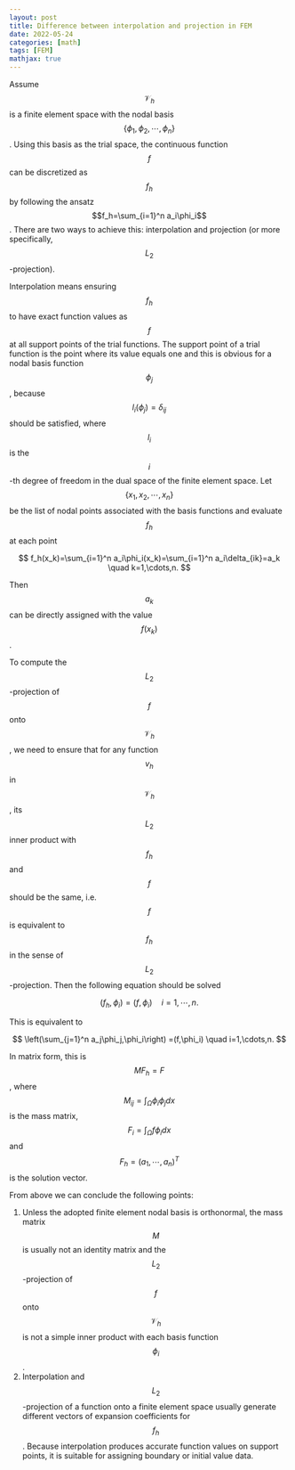 ```yaml
---
layout: post
title: Difference between interpolation and projection in FEM
date: 2022-05-24
categories: [math]
tags: [FEM]
mathjax: true
---
```


Assume $$\mathcal{V}_h$$ is a finite element space with the nodal basis $$\left\{ \phi_1,\phi_2,\cdots,\phi_n \right\}$$. Using this basis as the trial space, the continuous function $$f$$ can be discretized as $$f_h$$ by following the ansatz $$f_h=\sum_{i=1}^n a_i\phi_i$$. There are two ways to achieve this: interpolation and projection (or more specifically, $$L_2$$-projection).

Interpolation means ensuring $$f_h$$ to have exact function values as $$f$$ at all support points of the trial functions. The support point of a trial function is the point where its value equals one and this is obvious for a nodal basis function $$\phi_j$$, because $$l_i(\phi_j) = \delta_{ij}$$ should be satisfied, where $$l_i$$ is the $$i$$-th degree of freedom in the dual space of the finite element space. Let $$\left\{ x_1,x_2,\cdots,x_n \right\}$$ be the list of nodal points associated with the basis functions and evaluate $$f_h$$ at each point

$$ f_h(x_k)=\sum_{i=1}^n a_i\phi_i(x_k)=\sum_{i=1}^n a_i\delta_{ik}=a_k \quad k=1,\cdots,n. $$

Then $$a_k$$ can be directly assigned with the value $$f(x_k)$$.

To compute the $$L_2$$-projection of $$f$$ onto $$\mathcal{V}_h$$, we need to ensure that for any function $$v_h$$ in $$\mathcal{V}_h$$, its $$L_2$$ inner product with $$f_h$$ and $$f$$ should be the same, i.e. $$f$$ is equivalent to $$f_h$$ in the sense of $$L_2$$-projection. Then the following equation should be solved

$$ (f_{h},\phi_i) =(f,\phi_i) \quad i=1,\cdots,n. $$

This is equivalent to

$$ \left(\sum_{j=1}^n a_j\phi_j,\phi_i\right) =(f,\phi_i) \quad i=1,\cdots,n. $$

In matrix form, this is $$M F_h = F$$, where $$M_{ij}=\int_{\Omega}\phi_i\phi_j dx$$ is the mass matrix, $$F_i=\int_{\Omega} f\phi_i dx$$ and $$F_h=(a_1,\cdots,a_n)^T$$ is the solution vector.

From above we can conclude the following points:

1.  Unless the adopted finite element nodal basis is orthonormal, the mass matrix $$M$$ is usually not an identity matrix and the $$L_2$$-projection of $$f$$ onto $$\mathcal{V}_h$$ is not a simple inner product with each basis function $$\phi_i$$.
2.  Interpolation and $$L_2$$-projection of a function onto a finite element space usually generate different vectors of expansion coefficients for $$f_h$$. Because interpolation produces accurate function values on support points, it is suitable for assigning boundary or initial value data.
